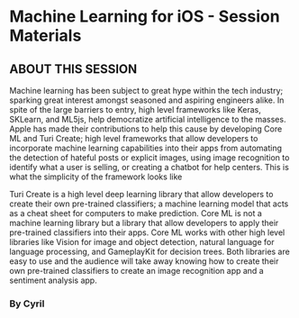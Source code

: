 # Machine Learning for iOS - Session Materials

## ABOUT THIS SESSION

Machine learning has been subject to great hype within the tech industry; sparking great interest amongst seasoned and aspiring engineers alike. In spite of the large barriers to entry, high level frameworks like Keras, SKLearn, and ML5js, help democratize artificial intelligence to the masses. Apple has made their contributions to help this cause by developing Core ML and Turi Create; high level frameworks that allow developers to incorporate machine learning capabilities into their apps from automating the detection of hateful posts or explicit images, using image recognition to identify what a user is selling, or creating a chatbot for help centers. 
This is what the simplicity of the framework looks like

Turi Create is a high level deep learning library that allow developers to create their own pre-trained classifiers; a machine learning model that acts as a cheat sheet for computers to make prediction. Core ML is not a machine learning library but a library that allow developers to apply their pre-trained classifiers into their apps. Core ML works with other high level libraries like Vision for image and object detection, natural language for language processing, and GameplayKit for decision trees. Both libraries are easy to use and the audience will take away knowing how to create their own pre-trained classifiers to create an image recognition app and a sentiment analysis app.

### By Cyril

